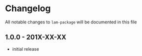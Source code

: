# Changelog

All notable changes to `lam-package` will be documented in this file

## 1.0.0 - 201X-XX-XX

- initial release
